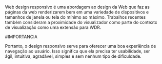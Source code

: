Web design responsivo é uma abordagem ao design da Web que faz as páginas da web renderizarem bem em uma variedade de dispositivos e tamanhos de janela ou tela do mínimo ao máximo. Trabalhos recentes também consideram a proximidade do visualizador como parte do contexto de visualização como uma extensão para WDR.

#IMPORTANCIA

Portanto, o design responsivo serve para oferecer uma boa experiência de navegação ao usuário. Isso significa que ela precisa ter usabilidade, ser ágil, intuitiva, agradável, simples e sem nenhum tipo de dificuldade.
